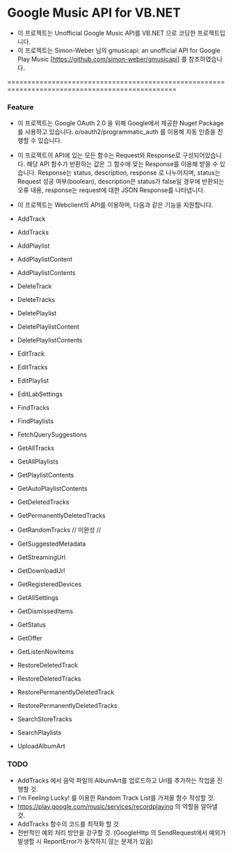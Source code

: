 # Google Music API for VB.NET
- 이 프로젝트는 Unofficial Google Music API를 VB.NET 으로 코딩한 프로젝트입니다.
- 이 프로젝트는 Simon-Weber 님의 gmusicapi: an unofficial API for Google Play Music [https://github.com/simon-weber/gmusicapi] 를 참조하였습니다.

================================================================================================

### Feature

- 이 프로젝트는 Google OAuth 2.0 을 위해 Google에서 제공한 Nuget Package를 사용하고 있습니다.
  o/oauth2/programmatic_auth 를 이용해 자동 인증을 진행할 수 있습니다.
  
- 이 프로젝트의 API에 있는 모든 함수는 Request와 Response로 구성되어있습니다.
  해당 API 함수가 반환하는 값은 그 함수에 맞는 Response를 이용해 받을 수 있습니다.
  Response는 status, description, response 로 나누어지며, 
  status는 Request 성공 여부(boolean), description은 status가 false일 경우에 반환되는 오류 내용, response는 request에 대한 JSON Response를 나타냅니다.

- 이 프로젝트는 Webclient의 API를 이용하며, 다음과 같은 기능을 지원합니다.
 - AddTrack
 - AddTracks
 - AddPlaylist
 - AddPlaylistContent
 - AddPlaylistContents
 - DeleteTrack
 - DeleteTracks
 - DeletePlaylist
 - DeletePlaylistContent
 - DeletePlaylistContents
 - EditTrack
 - EditTracks
 - EditPlaylist
 - EditLabSettings
 - FindTracks
 - FindPlaylists
 - FetchQuerySuggestions
 - GetAllTracks
 - GetAllPlaylists
 - GetPlaylistContents
 - GetAutoPlaylistContents
 - GetDeletedTracks
 - GetPermanentlyDeletedTracks
 - GetRandomTracks // 미완성 //
 - GetSuggestedMetadata
 - GetStreamingUrl
 - GetDownloadUrl
 - GetRegisteredDevices
 - GetAllSettings
 - GetDismissedItems
 - GetStatus
 - GetOffer
 - GetListenNowItems
 - RestoreDeletedTrack
 - RestoreDeletedTracks
 - RestorePermanentlyDeletedTrack
 - RestorePermanentlyDeletedTracks
 - SearchStoreTracks
 - SearchPlaylists
 - UploadAlbumArt
 
### TODO
- AddTracks 에서 음악 파일의 AlbumArt를 업로드하고 Url를 추가하는 작업을 진행할 것.
- I'm Feeling Lucky! 를 이용한 Random Track List를 가져올 함수 작성할 것.
- https://play.google.com/music/services/recordplaying 의 역할을 알아낼 것.
- AddTracks 함수의 코드를 최적화 할 것
- 전반적인 예외 처리 방안을 강구할 것. (GoogleHttp 의 SendRequest에서 예외가 발생할 시 ReportError가 동작하지 않는 문제가 있음) 
